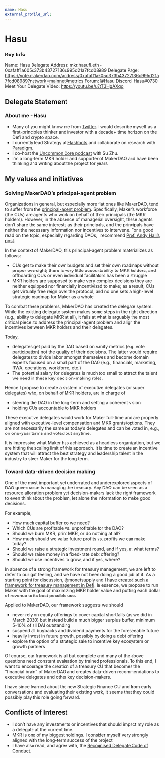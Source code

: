 ```yaml
---
name: Hasu
external_profile_url:
---
```


# Hasu

### Key Info

Name: Hasu
Delegate Address: mkr.hasufl.eth - 0xafaff1a605c373b43727136c995d21a7fcd08989
Delegate Page: https://vote.makerdao.com/address/0xafaff1a605c373b43727136c995d21a7fcd08989?network=mainnet#metrics
Forum: @Hasu
Discord: Hasu#0730
Meet Your Delegate Video: https://youtu.be/u7tT3HgAXqo

## Delegate Statement 

### About me - Hasu

* Many of you might know me from [Twitter](https://twitter.com/hasufl). I would describe myself as a first-principles thinker and investor with a decade+ time horizon on the Defi and crypto space.
* I currently lead Strategy at [Flashbots](https://github.com/flashbots/pm) and collaborate on research with [Paradigm](https://www.paradigm.xyz/).
* I co-host the [Uncommon Core podcast](https://uncommoncore.co/podcast/) with Su Zhu.
* I’m a long-term MKR holder and supporter of MakerDAO and have been thinking and writing about the project for years

## My values and initiatives

### Solving MakerDAO’s principal-agent problem

Organizations in general, but especially more flat ones like MakerDAO, tend to suffer from the [principal-agent problem](https://en.wikipedia.org/wiki/Principal%E2%80%93agent_problem). Specifically, Maker’s workforce (the CUs) are agents who work on behalf of their principals (the MKR holders). However, in the absence of managerial oversight, these agents don’t share the same interests as their principals, and the principals have neither the necessary information nor incentives to intervene. For a good read on the topic, especially regarding DAOs, I recommend [Prof. Andy Hall’s post](https://forum.makerdao.com/t/research-driven-insights-about-dao-governance/12471).

In the context of MakerDAO, this principal-agent problem materializes as follows:

* CUs get to make their own budgets and set their own roadmaps without proper oversight; there is very little accountability to MKR holders, and offboarding CUs or even individual facilitators has been a struggle
* MKR holders are supposed to make very complex decisions they are neither equipped nor financially incentivized to make; as a result, CUs get virtually free reign over the protocol, and no one sets a high-level strategic roadmap for Maker as a whole

To combat these problems, MakerDAO has created the delegate system. While the existing delegate system makes some steps in the right direction (e.g., ability to delegate MKR at all), it fails at what is arguably the most critical piece: to address the principal-agent problem and align the incentives between MKR holders and their delegates.

Today,

* delegates get paid by the DAO based on vanity metrics (e.g. vote participation) not the quality of their decisions. The latter would require delegates to divide labor amongst themselves and become domain experts focused on a small part of the DAO (e.g., financials, marketing, RWA, operations, workforce, etc.)
* The potential salary for delegates is much too small to attract the talent we need in these key decision-making roles.

Hence I propose to create a system of executive delegates (or super delegates) who, on behalf of MKR holders, are in charge of

* steering the DAO in the long-term and setting a coherent vision
* holding CUs accountable to MKR holders

These executive delegates would work for Maker full-time and are properly aligned with executive-level compensation and MKR grants/options. They are not necessarily the same as today’s delegates and can be voted in, e.g., on one-year terms and voted out anytime.

It is impressive what Maker has achieved as a headless organization, but we are hitting the scaling limit of this approach. It is time to create an incentive system that will attract the best strategy and leadership talent in the industry to steer Maker for the long term.

### Toward data-driven decision making

One of the most important yet underrated and underexplored aspects of DAO governance is managing the treasury. Any DAO can be seen as a resource allocation problem yet decision-makers lack the right framework to even think about the problem, let alone the information to make good decisions.

For example,

* How much capital buffer do we need?
* Which CUs are profitable vs. unprofitable for the DAO?
* Should we burn MKR, print MKR, or do nothing at all?
* How much should we value future profits vs. profits we can make today?
* Should we raise a strategic investment round, and if yes, at what terms?
* Should we raise money in a fixed-rate debt offering?
* Should we use incentives to grow, and if yes, where?

In absence of a strong framework for treasury management, we are left to defer to our gut feeling, and we have not been doing a good job at it. As a starting point for discussion, @monetsupply and I [have created such a framework for treasury management in Defi](https://uncommoncore.co/a-new-mental-model-for-defi-treasuries/). In essence, we propose to run Maker with the goal of maximizing MKR holder value and putting each dollar of revenue to its best possible use.

Applied to MakerDAO, our framework suggests we should

* never rely on equity offerings to cover capital shortfalls (as we did in March 2020) but instead build a much bigger surplus buffer, minimum 5-10% of all DAI outstanding
* suspend all buybacks and dividend payments for the foreseeable future
* heavily invest in future growth, possibly by doing a debt offering
* explore the option of a strategic sale to incentive key ecosystem or growth partners

Of course, our framework is all but complete and many of the above questions need constant evaluation by trained professionals. To this end, I want to encourage the creation of a treasury CU that becomes the “financial brain” of MakerDAO and creates data-driven recommendations to executive delegates and other key decision-makers.

I have since learned about the new Strategic Finance CU and from early conversations and evaluating their existing work, it seems that they could possibly play this role going forward.

## Conflicts of Interest

* I don’t have any investments or incentives that should impact my role as a delegate at the current time.
* MKR is one of my biggest holdings. I consider myself very strongly aligned with the long-term success of the project
* I have also read, and agree with, the [Recognised Delegate Code of Conduct](https://manual.makerdao.com/governance/what-is-delegation/delegates-code).

